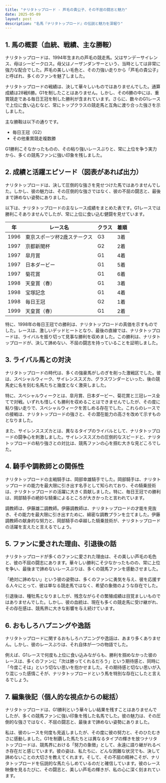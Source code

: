 ```yaml
---
title: "ナリタトップロード - 芦毛の貴公子、その不屈の闘志と魅力"
date: 2025-05-09
layout: post
description: "名馬『ナリタトップロード』の伝説と魅力を深堀り"
---
```


## 1. 馬の概要（血統、戦績、主な勝鞍）

ナリタトップロードは、1994年生まれの芦毛の競走馬。父はサンデーサイレンス、母はシービークロス。母父はノーザンダンサーという、当時としては非常に強力な配合でした。芦毛の美しい毛色と、その力強い走りから「芦毛の貴公子」と呼ばれ、多くのファンを魅了しました。

ナリタトップロードの戦績は、決して華々しいものではありませんでした。通算成績は28戦6勝。G1を制したことはありません。しかし、その6勝の中には、重賞競走である毎日王冠を制した勝利が含まれています。さらに、数々のG1レースで上位に食い込むなど、常にトップクラスの競走馬と互角に渡り合った強さを示しました。

主な勝鞍は以下の通りです。

* 毎日王冠（G2）
* その他重賞競走複数勝

G1勝利こそなかったものの、その粘り強いレースぶりと、常に上位を争う実力から、多くの競馬ファンに強い印象を残しました。


## 2. 成績と活躍エピソード（図表があれば出力）

ナリタトップロードは、決して圧倒的な強さを見せつけた馬ではありませんでした。しかし、彼の魅力は、その圧倒的な強さではなく、彼の不屈の闘志と、最後まで諦めない姿勢にありました。

以下は、ナリタトップロードの主なレース成績をまとめた表です。G1レースでは勝利こそありませんでしたが、常に上位に食い込む健闘を見せています。

| 年 | レース名 | クラス | 着順 |
|---|---|---|---|
| 1996 | 東京スポーツ杯2歳ステークス | G3 | 3着 |
| 1997 | 京都新聞杯 | G2 | 2着 |
| 1997 | 皐月賞 | G1 | 4着 |
| 1997 | 日本ダービー | G1 | 5着 |
| 1997 | 菊花賞 | G1 | 6着 |
| 1998 | 天皇賞（春） | G1 | 3着 |
| 1998 | 宝塚記念 | G1 | 4着 |
| 1998 | 毎日王冠 | G2 | 1着 |
| 1999 | 天皇賞（春） | G1 | 2着 |


特に、1998年の毎日王冠での勝利は、ナリタトップロードの真価を示すものでした。レースは、激しいデッドヒートとなり、最後の直線では、ナリタトップロードは、ライバルを振り切って見事な勝利を収めました。この勝利は、ナリタトップロードが、決して諦めない、不屈の闘志を持っていることを証明しました。


## 3. ライバル馬との対決

ナリタトップロードの時代は、多くの強豪馬がしのぎを削った激戦区でした。彼は、スペシャルウィーク、サイレンススズカ、グラスワンダーといった、後の競馬史に名を刻む名馬たちと幾度となく激突しました。

特に、スペシャルウィークとは、皐月賞、日本ダービー、菊花賞と三冠レース全てで対戦。いずれも惜しくも勝利を収めることはできませんでしたが、その度に粘り強い走りで、スペシャルウィークを苦しめる存在でした。これらのレースでの接戦は、ナリタトップロードの強さと、その潜在能力の高さを改めて示すものとなりました。

また、サイレンススズカとは、異なるタイプのライバルとして、ナリタトップロードの闘争心を刺激しました。サイレンススズカの圧倒的なスピードと、ナリタトップロードの粘り強さとの対比は、競馬ファンの心を掴む大きな見どころでした。


## 4. 騎手や調教師との関係性

ナリタトップロードの主戦騎手は、岡部幸雄騎手でした。岡部騎手は、ナリタトップロードの能力を最大限に引き出す名手として知られており、その騎乗技術は、ナリタトップロードの活躍に大きく貢献しました。特に、毎日王冠での勝利は、岡部騎手の絶妙な騎乗によるところが大きかったと言われています。

調教師は、伊藤雄二調教師。伊藤調教師は、ナリタトップロードの才能を見抜き、その能力を最大限に引き出すために、綿密な調教プランを立てました。伊藤調教師の献身的な努力と、岡部騎手の卓越した騎乗技術が、ナリタトップロードの活躍を支えたと言えるでしょう。


## 5. ファンに愛された理由、引退後の話

ナリタトップロードが多くのファンに愛された理由は、その美しい芦毛の毛色と、彼の不屈の闘志にあります。華々しい勝利こそ少なかったものの、常に上位を争い、最後まで諦めないレースぶりは、多くの競馬ファンを感動させました。

「絶対に諦めない」という彼の姿勢は、多くのファンに勇気を与え、彼を応援する人々にとって、彼は単なる競走馬ではなく、希望の象徴のような存在でした。

引退後は、種牡馬となりましたが、残念ながらその繁殖成績は目覚ましいものではありませんでした。しかし、彼の血統は、現在も多くの競走馬に受け継がれ、その存在感は、競馬界に大きな影響を与え続けています。


## 6. おもしろハプニングや逸話

ナリタトップロードに関するおもしろハプニングや逸話は、あまり多くありません。しかし、彼のレースぶりは、それ自体が一つの物語でした。

例えば、G1レースで何度も上位に食い込みながらも、勝利を掴めなかった彼のレースは、多くのファンに「次は勝ってくれるだろう」という期待感と、同時に「今度こそは」という切ない思いを抱かせました。その期待感と切ない思いが入り混じった感情こそが、ナリタトップロードという馬を特別な存在にしたと言えるでしょう。


## 7. 編集後記（個人的な視点からの総括）

ナリタトップロードは、G1勝利という華々しい結果を残すことはありませんでしたが、多くの競馬ファンに強い印象を残した名馬でした。彼の魅力は、その圧倒的な強さではなく、不屈の闘志と、最後まで諦めない姿勢にありました。

私は、彼のレースを何度も見返しましたが、その度に彼の努力と、そのひたむきさに感動しました。G1を制覇した馬たちとは異なるタイプの輝きを放つナリタトップロードは、競馬界における「努力の象徴」として、永遠に語り継がれるべき存在だと感じています。彼の姿は、私たちに、どんな困難な状況でも、決して諦めないことの大切さを教えてくれます。そして、その不屈の精神こそが、ナリタトップロードを伝説的な馬たらしめているのだと確信しています。彼のレース映像を見るたびに、その闘志と、美しい芦毛の輝きが、私の心に深く刻まれています。
